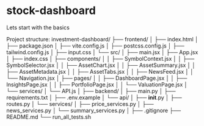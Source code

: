 # stock-dashboard
Lets start with the basics

Project structure:
investment-dashboard/
├── frontend/
│   ├── index.html
│   ├── package.json
│   ├── vite.config.js
│   ├── postcss.config.js
│   ├── tailwind.config.js
│   ├── input.css
│   └── src/
│       ├── main.jsx
│       ├── App.jsx
│       ├── index.css
│       ├── components/
│       │   ├── SymbolContext.jsx
│       │   ├── SymbolSelector.jsx
│       │   ├── AssetChart.jsx
│       │   ├── AssetSummary.jsx
│       │   ├── AssetMetadata.jsx
│       │   ├── AssetTabs.jsx
│       │   ├── NewsFeed.jsx
│       │   └── Navigation.jsx
│       ├── pages/
│       │   ├── DashboardPage.jsx
│       │   ├── InsightsPage.jsx
│       │   ├── PortfolioPage.jsx
│       │   └── ValuationPage.jsx
│       └── services/
│           └── API.js
│
├── backend/
│   ├── main.py
│   ├── requirements.txt
│   ├── .env.example
│   └── api/
│       ├── __init__.py
│       ├── routes.py
│       └── services/
│           ├── price_services.py
│           ├── news_services.py
│           └── summary_services.py
│
├── .gitignore
├── README.md
└── run_all_tests.sh


